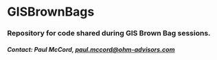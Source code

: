 # GISBrownBags
### Repository for code shared during GIS Brown Bag sessions.

##### Contact: Paul McCord, paul.mccord@ohm-advisors.com
